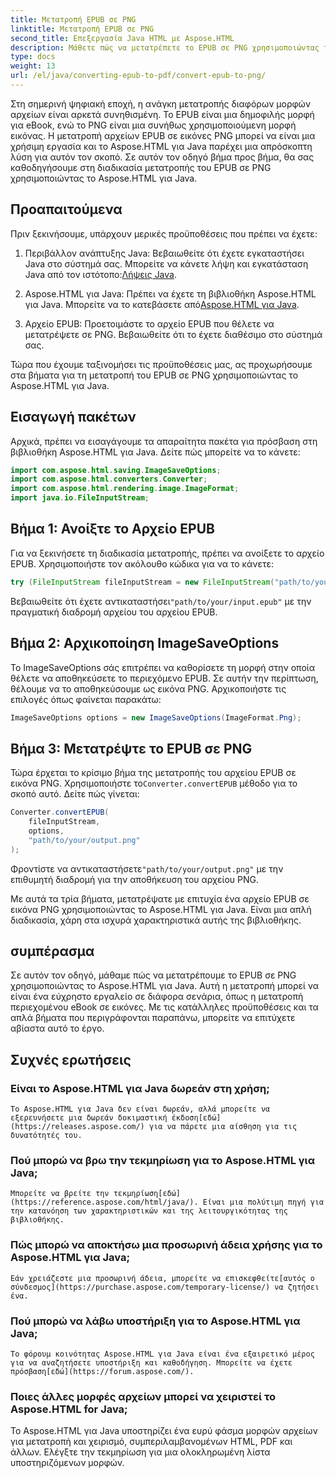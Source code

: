 ```yaml
---
title: Μετατροπή EPUB σε PNG
linktitle: Μετατροπή EPUB σε PNG
second_title: Επεξεργασία Java HTML με Aspose.HTML
description: Μάθετε πώς να μετατρέπετε το EPUB σε PNG χρησιμοποιώντας το Aspose.HTML για Java. Ακολουθήστε τον αναλυτικό οδηγό μας και κάντε το περιεχόμενο του eBook σας οπτικά ελκυστικό.
type: docs
weight: 13
url: /el/java/converting-epub-to-pdf/convert-epub-to-png/
---
```


Στη σημερινή ψηφιακή εποχή, η ανάγκη μετατροπής διαφόρων μορφών αρχείων είναι αρκετά συνηθισμένη. Το EPUB είναι μια δημοφιλής μορφή για eBook, ενώ το PNG είναι μια συνήθως χρησιμοποιούμενη μορφή εικόνας. Η μετατροπή αρχείων EPUB σε εικόνες PNG μπορεί να είναι μια χρήσιμη εργασία και το Aspose.HTML για Java παρέχει μια απρόσκοπτη λύση για αυτόν τον σκοπό. Σε αυτόν τον οδηγό βήμα προς βήμα, θα σας καθοδηγήσουμε στη διαδικασία μετατροπής του EPUB σε PNG χρησιμοποιώντας το Aspose.HTML για Java.

## Προαπαιτούμενα

Πριν ξεκινήσουμε, υπάρχουν μερικές προϋποθέσεις που πρέπει να έχετε:

1.  Περιβάλλον ανάπτυξης Java: Βεβαιωθείτε ότι έχετε εγκαταστήσει Java στο σύστημά σας. Μπορείτε να κάνετε λήψη και εγκατάσταση Java από τον ιστότοπο:[Λήψεις Java](https://www.oracle.com/java/technologies/javase-downloads.html).

2.  Aspose.HTML για Java: Πρέπει να έχετε τη βιβλιοθήκη Aspose.HTML για Java. Μπορείτε να το κατεβάσετε από[Aspose.HTML για Java](https://releases.aspose.com/html/java/).

3. Αρχείο EPUB: Προετοιμάστε το αρχείο EPUB που θέλετε να μετατρέψετε σε PNG. Βεβαιωθείτε ότι το έχετε διαθέσιμο στο σύστημά σας.

Τώρα που έχουμε ταξινομήσει τις προϋποθέσεις μας, ας προχωρήσουμε στα βήματα για τη μετατροπή του EPUB σε PNG χρησιμοποιώντας το Aspose.HTML για Java.

## Εισαγωγή πακέτων

Αρχικά, πρέπει να εισαγάγουμε τα απαραίτητα πακέτα για πρόσβαση στη βιβλιοθήκη Aspose.HTML για Java. Δείτε πώς μπορείτε να το κάνετε:

```java
import com.aspose.html.saving.ImageSaveOptions;
import com.aspose.html.converters.Converter;
import com.aspose.html.rendering.image.ImageFormat;
import java.io.FileInputStream;
```

## Βήμα 1: Ανοίξτε το Αρχείο EPUB

Για να ξεκινήσετε τη διαδικασία μετατροπής, πρέπει να ανοίξετε το αρχείο EPUB. Χρησιμοποιήστε τον ακόλουθο κώδικα για να το κάνετε:

```java
try (FileInputStream fileInputStream = new FileInputStream("path/to/your/input.epub")) {
```

 Βεβαιωθείτε ότι έχετε αντικαταστήσει`"path/to/your/input.epub"` με την πραγματική διαδρομή αρχείου του αρχείου EPUB.

## Βήμα 2: Αρχικοποίηση ImageSaveOptions

Το ImageSaveOptions σάς επιτρέπει να καθορίσετε τη μορφή στην οποία θέλετε να αποθηκεύσετε το περιεχόμενο EPUB. Σε αυτήν την περίπτωση, θέλουμε να το αποθηκεύσουμε ως εικόνα PNG. Αρχικοποιήστε τις επιλογές όπως φαίνεται παρακάτω:

```java
ImageSaveOptions options = new ImageSaveOptions(ImageFormat.Png);
```

## Βήμα 3: Μετατρέψτε το EPUB σε PNG

 Τώρα έρχεται το κρίσιμο βήμα της μετατροπής του αρχείου EPUB σε εικόνα PNG. Χρησιμοποιήστε το`Converter.convertEPUB` μέθοδο για το σκοπό αυτό. Δείτε πώς γίνεται:

```java
Converter.convertEPUB(
    fileInputStream,
    options,
    "path/to/your/output.png"
);
```

 Φροντίστε να αντικαταστήσετε`"path/to/your/output.png"` με την επιθυμητή διαδρομή για την αποθήκευση του αρχείου PNG.

Με αυτά τα τρία βήματα, μετατρέψατε με επιτυχία ένα αρχείο EPUB σε εικόνα PNG χρησιμοποιώντας το Aspose.HTML για Java. Είναι μια απλή διαδικασία, χάρη στα ισχυρά χαρακτηριστικά αυτής της βιβλιοθήκης.

## συμπέρασμα

Σε αυτόν τον οδηγό, μάθαμε πώς να μετατρέπουμε το EPUB σε PNG χρησιμοποιώντας το Aspose.HTML για Java. Αυτή η μετατροπή μπορεί να είναι ένα εύχρηστο εργαλείο σε διάφορα σενάρια, όπως η μετατροπή περιεχομένου eBook σε εικόνες. Με τις κατάλληλες προϋποθέσεις και τα απλά βήματα που περιγράφονται παραπάνω, μπορείτε να επιτύχετε αβίαστα αυτό το έργο.

## Συχνές ερωτήσεις

### Είναι το Aspose.HTML για Java δωρεάν στη χρήση;
    Το Aspose.HTML για Java δεν είναι δωρεάν, αλλά μπορείτε να εξερευνήσετε μια δωρεάν δοκιμαστική έκδοση[εδώ](https://releases.aspose.com/) για να πάρετε μια αίσθηση για τις δυνατότητές του.

### Πού μπορώ να βρω την τεκμηρίωση για το Aspose.HTML για Java;
    Μπορείτε να βρείτε την τεκμηρίωση[εδώ](https://reference.aspose.com/html/java/). Είναι μια πολύτιμη πηγή για την κατανόηση των χαρακτηριστικών και της λειτουργικότητας της βιβλιοθήκης.

### Πώς μπορώ να αποκτήσω μια προσωρινή άδεια χρήσης για το Aspose.HTML για Java;
    Εάν χρειάζεστε μια προσωρινή άδεια, μπορείτε να επισκεφθείτε[αυτός ο σύνδεσμος](https://purchase.aspose.com/temporary-license/) να ζητήσει ένα.

### Πού μπορώ να λάβω υποστήριξη για το Aspose.HTML για Java;
    Το φόρουμ κοινότητας Aspose.HTML για Java είναι ένα εξαιρετικό μέρος για να αναζητήσετε υποστήριξη και καθοδήγηση. Μπορείτε να έχετε πρόσβαση[εδώ](https://forum.aspose.com/).

### Ποιες άλλες μορφές αρχείων μπορεί να χειριστεί το Aspose.HTML for Java;
   Το Aspose.HTML για Java υποστηρίζει ένα ευρύ φάσμα μορφών αρχείων για μετατροπή και χειρισμό, συμπεριλαμβανομένων HTML, PDF και άλλων. Ελέγξτε την τεκμηρίωση για μια ολοκληρωμένη λίστα υποστηριζόμενων μορφών.